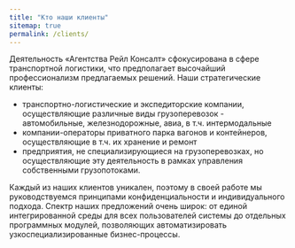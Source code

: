 ```yaml
---
title: "Кто наши клиенты"
sitemap: true
permalink: /clients/
---
```

Деятельность «Агентства Рейл Консалт» сфокусирована в сфере транспортной логистики, что предполагает высочайший профессионализм предлагаемых решений. Наши стратегические клиенты:

-   транспортно-логистические и экспедиторские компании, осуществляющие различные виды грузоперевозок -  автомобильные, железнодорожные, авиа, в т.ч. интермодальные
-   компании-операторы приватного парка вагонов и контейнеров, осуществляющие в т.ч. их хранение и ремонт
-   предприятия, не специализирующиеся на грузоперевозках, но осуществляющие эту деятельность в рамках управления собственными грузопотоками.

Каждый из наших клиентов уникален, поэтому в своей работе мы руководствуемся принципами конфиденциальности и индивидуального подхода. Спектр наших предложений очень широк: от единой интегрированной среды для всех пользователей системы до отдельных программных модулей, позволяющих автоматизировать узкоспециализированные бизнес-процессы.

